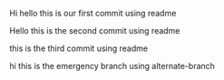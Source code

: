 Hi hello this is our first commit using readme

Hello this is the second commit using readme

this is the third commit using readme

hi this is the emergency branch using alternate-branch
